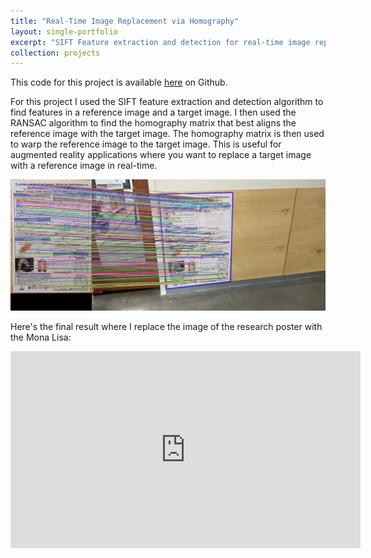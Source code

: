 ```yaml
---
title: "Real-Time Image Replacement via Homography"
layout: single-portfolio
excerpt: "SIFT Feature extraction and detection for real-time image replacement. <br/><br/><img src='/images/matches_bounding_homography.png' width='500'>"
collection: projects
---
```


This code for this project is available [here](https://github.com/curtiscjohnson/robotic_vision/tree/main/homography) on Github.

For this project I used the SIFT feature extraction and detection algorithm to find features in a reference image and a target image. I then used the RANSAC algorithm to find the homography matrix that best aligns the reference image with the target image. The homography matrix is then used to warp the reference image to the target image. This is useful for augmented reality applications where you want to replace a target image with a reference image in real-time.

![features](/images/matches_bounding_homography.png "features")


Here's the final result where I replace the image of the research poster with the Mona Lisa:


<iframe width="560" height="315" src="https://www.youtube.com/embed/0PKlAGML8Oc?si=Nk71DuQ38pnS4UFw" title="YouTube video player" frameborder="0" allow="accelerometer; autoplay; clipboard-write; encrypted-media; gyroscope; picture-in-picture; web-share" referrerpolicy="strict-origin-when-cross-origin" allowfullscreen></iframe>





